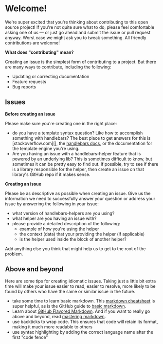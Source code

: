 # Welcome!

We're super excited that you're thinking about contributing to this open source project! If you're not quite sure what to do, please feel comfortable asking one of us — or just go ahead and submit the issue or pull request anyway. Worst case we might ask you to tweak something. All friendly contributions are welcome!

**What does "contributing" mean?**

Creating an issue is the simplest form of contributing to a project. But there are many ways to contribute, including the following:

- Updating or correcting documentation
- Feature requests
- Bug reports

## Issues

**Before creating an issue**

Please make sure you're creating one in the right place:

- do you have a template syntax question? Like how to accomplish something with handlebars? The best place to get answers for this is [stackoverflow.com][], the [handlebars docs](handlebarsjs.com), or the documentation for the template engine you're using.
- Are you having an issue with a handlebars-helper feature that is powered by an underlying lib? This is sometimes difficult to know, but sometimes it can be pretty easy to find out. If possible, try to see if there is a library responsible for the helper, then create an issue on that library's GitHub repo if it makes sense.

**Creating an issue**

Please be as descriptive as possible when creating an issue. Give us the information we need to successfully answer your question or address your issue by answering the following in your issue:

- what version of handlebars-helpers are you using?
- what helper are you having an issue with?
- please provide a detailed description of the following:
  * example of how you're using the helper
  * the context (data) that your providing the helper (if applicable)
  * is the helper used inside the block of another helper?

Add anything else you think that might help us to get to the root of the problem.

## Above and beyond

Here are some tips for creating idiomatic issues. Taking just a little bit extra time will make your issue easier to read, easier to resolve, more likely to be found by others who have the same or similar issue in the future.

- take some time to learn basic markdown. This [markdown cheatsheet](https://gist.github.com/jonschlinkert/5854601) is super helpful, as is the GitHub guide to [basic markdown](https://help.github.com/articles/markdown-basics/).
- Learn about [GitHub Flavored Markdown](https://help.github.com/articles/github-flavored-markdown/). And if you want to really go above and beyond, read [mastering markdown](https://guides.github.com/features/mastering-markdown/).
- use backticks to wrap code. This ensures that code will retain its format, making it much more readable to others
- use syntax highlighting by adding the correct language name after the first "code fence"
